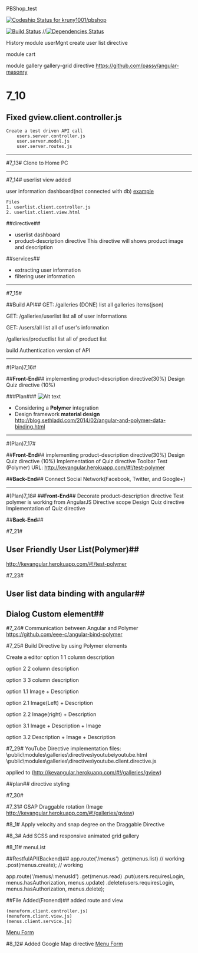 PBShop_test

[ ![Codeship Status for kruny1001/pbshop](https://www.codeship.io/projects/f178be40-e8db-0131-6f99-0e1215f8c699/status)](https://www.codeship.io/projects/26110)

[![Build Status](https://travis-ci.org/meanjs/mean.svg?branch=master)](https://travis-ci.org/meanjs/mean)
//[![Dependencies Status](https://david-dm.org/meanjs/mean.svg)](https://david-dm.org/meanjs/mean)

History
module userMgnt
create user list directive

module cart

module gallery
    gallery-grid directive
        https://github.com/passy/angular-masonry

7_10
=========
Fixed gview.client.controller.js
--------
    Create a test driven API call
        users.server.controller.js
        user.server.model.js
        user.server.routes.js

***

#7_13#
Clone to Home PC

***

#7_14#
userlist view added


user information dashboard(not connected with db)
[example](http://kevangular.herokuapp.com/#!/galleries/userlist)

    Files 
    1. userlist.client.controller.js
    2. userlist.client.view.html

##directive##

* userlist dashboard
* product-description directive
  This directive will shows product image and description 
  
  
##services##
* extracting user information
* filtering user information

***

#7_15#

##Build API##
GET: /galleries (DONE)
list all galleries items(json)

GET: /galleries/userlist
list all of user informations

GET: /users/all
list all of user's information

/galleries/productlist
list all of product list

build Authentication version of API

*** 

#(Plan)7_16#

##**Front-End**##
implementing product-description directive(30%)
Design Quiz directive (10%)

###Plan### 
![Alt text](https://doc-0g-4g-docs.googleusercontent.com/docs/securesc/9vr1tvqfvqo09mp26t424ufbuprvemet/gf7c236g2ibp38bnqfjrqr11gal4ubrg/1405533600000/01698277479583512150/01698277479583512150/0B8FisuvAYPTfY0NTaS1Uc2RoUlk?e=view&h=16653014193614665626&nonce=b1f4k1elka2ks&user=01698277479583512150&hash=m5ttg98dfni35qj1u8gsqh5tp1pn1c1d)

* Considering a **Polymer** integration
* Design framework **material design**
http://blog.sethladd.com/2014/02/angular-and-polymer-data-binding.html

***

#(Plan)7_17#

##**Front-End**##
implementing product-description directive(30%)
Design Quiz directive (10%)
Implementation of Quiz directive
Toolbar Test (Polymer) URL: http://kevangular.herokuapp.com/#!/test-polymer

##**Back-End**##
Connect Social Network(Facebook, Twitter, and Google+)

***

#(Plan)7_18#
##**Front-End**##
Decorate product-description directive
    Test polymer is working from AngularJS Directive scope
Design Quiz directive
Implementation of Quiz directive

##**Back-End**##


#7_21# 
## User Friendly User List(Polymer)##
http://kevangular.herokuapp.com/#!/test-polymer

#7_23#
## User list data binding with angular##
## Dialog Custom element##

#7_24#
Communication between Angular and Polymer
https://github.com/eee-c/angular-bind-polymer

#7_25#
Build Directive by using Polymer elements

Create a editor
option 1
1 column description

option 2
2 column description

option 3
3 column description

option 1.1
Image + Description

option 2.1
Image(Left) + Description

option 2.2
Image(right) + Description

option 3.1 
Image + Description + Image

option 3.2 
Description + Image + Description
 
#7_29#
YouTube Directive implementation
files: 
\public\modules\galleries\directives\youtube\youtube.html
\public\modules\galleries\directives\youtube.client.directive.js

applied to (http://kevangular.herokuapp.com/#!/galleries/gview)

##plan##
directive styling

#7_30#

#7_31#
GSAP Draggable rotation (Image http://kevangular.herokuapp.com/#!/galleries/gview)
 
#8_1#
Apply velocity and snap degree on the Draggable Directive
 
#8_3#
Add SCSS and responsive animated grid gallery

#8_11#
menuList

##RestfulAPI(Backend)##
app.route('/menus')
        .get(menus.list) // working
        .post(menus.create); // working

app.route('/menus/:menusId')
    .get(menus.read)
    .put(users.requiresLogin, menus.hasAuthorization, menus.update)
    .delete(users.requiresLogin, menus.hasAuthorization, menus.delete);

##File Added(Fronend)##
added route and view

    (menuform.client.controller.js)
    (menuform.client.view.js)
    (menus.client.service.js)

[Menu Form](http://kevangular.herokuapp.com/#!/menulist/menuform)

#8_12#
Added Google Map directive
[Menu Form](http://kevangular.herokuapp.com/#!/menulist/menuform)